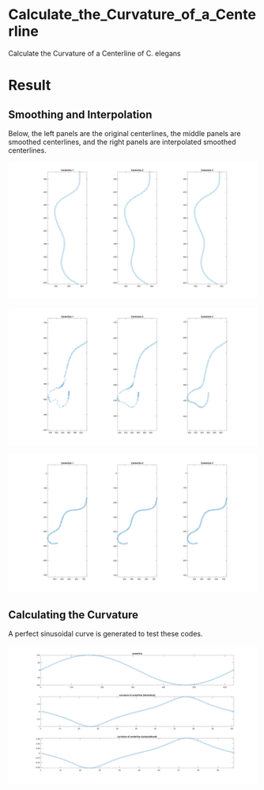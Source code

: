# Calculate_the_Curvature_of_a_Centerline
Calculate the Curvature of a Centerline of C. elegans



# Result

## Smoothing and Interpolation

Below, the left panels are the original centerlines, the middle panels are smoothed centerlines, and the right panels are interpolated smoothed centerlines.

![1](README/1.png)

![2](README/2.png)

![3](README/3.png)

## Calculating the Curvature

A perfect sinusoidal curve is generated to test these codes.

![sin](README/sin.png)
